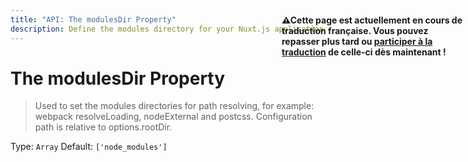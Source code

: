 ```yaml
---
title: "API: The modulesDir Property"
description: Define the modules directory for your Nuxt.js application
---
```


# The modulesDir Property

> Used to set the modules directories for path resolving, for example: webpack resolveLoading, nodeExternal and postcss. Configuration path is relative to options.rootDir.

Type: `Array`
Default: `['node_modules']`

<p style="width: 294px;position: fixed; top : 64px; right: 4px;" class="Alert Alert--orange"><strong>⚠Cette page est actuellement en cours de traduction française. Vous pouvez repasser plus tard ou <a href="https://github.com/vuejs-fr/nuxt" target="_blank">participer à la traduction</a> de celle-ci dès maintenant !</strong></p>
